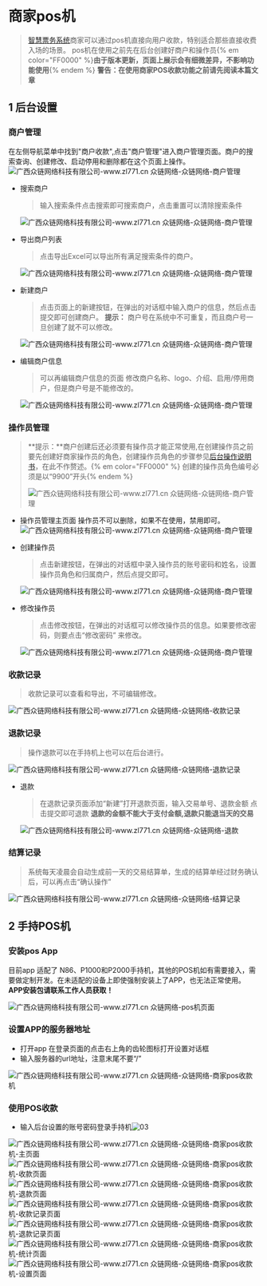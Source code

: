 # 商家pos机

> [智慧票务系统](https://www.zl771.cn)商家可以通过pos机直接向用户收款，特别适合那些直接收费入场的场景。
pos机在使用之前先在后台创建好商户和操作员{% em color="FF0000" %}**由于版本更新，页面上展示会有细微差异，不影响功能使用**{% endem %}
**警告：在使用商家POS收款功能之前请先阅读本篇文章**

## 1 后台设置

### 商户管理

在左侧导航菜单中找到"商户收款",点击"商户管理"进入商户管理页面。商户的搜索查询、创建修改、启动停用和删除都在这个页面上操作。
![广西众链网络科技有限公司-www.zl771.cn 众链网络-众链网络-商户管理](imgs/image-20211215115410462.png)

* 搜索商户
  > 输入搜索条件点击搜索即可搜索商户，点击重置可以清除搜索条件

  ![广西众链网络科技有限公司-www.zl771.cn 众链网络-众链网络-商户管理](imgs/image-20211215120448969.png)

* 导出商户列表
  > 点击导出Excel可以导出所有满足搜索条件的商户。

  ![广西众链网络科技有限公司-www.zl771.cn 众链网络-众链网络-商户管理](imgs/image-20211215154322592.png)

* 新建商户
  > 点击页面上的新建按钮，在弹出的对话框中输入商户的信息，然后点击提交即可创建商户。
  **提示：** 商户号在系统中不可重复，而且商户号一旦创建了就不可以修改。

  ![广西众链网络科技有限公司-www.zl771.cn 众链网络-众链网络-商户管理](imgs/image-20211215120252991.png)

* 编辑商户信息
  
  > 可以再编辑商户信息的页面 修改商户名称、logo、介绍、启用/停用商户，但是商户号是不能修改的。

  ![广西众链网络科技有限公司-www.zl771.cn 众链网络-众链网络-商户管理](imgs/image-20211215121125709.png)

### 操作员管理

  >**提示：**商户创建后还必须要有操作员才能正常使用,在创建操作员之前要先创建好商家操作员的角色，创建操作员角色的步骤参见[后台操作说明书](backend.md)，在此不作赘述。{% em color="FF0000" %} 创建的操作员角色编号必须是以“9900”开头{% endem %}
  >
  >![广西众链网络科技有限公司-www.zl771.cn 众链网络-众链网络-商户管理](imgs/image-20211215163223079.png)

* 操作员管理主页面
  操作员不可以删除，如果不在使用，禁用即可。
  ![广西众链网络科技有限公司-www.zl771.cn 众链网络-众链网络-商户管理](imgs/image-20211215171423110.png)

* 创建操作员
  >点击新建按钮，在弹出的对话框中录入操作员的账号密码和姓名，设置操作员角色和归属商户，然后点提交即可。

  ![广西众链网络科技有限公司-www.zl771.cn 众链网络-众链网络-商户管理](imgs/image-20211215172654655.png)

* 修改操作员
  >点击修改按钮，在弹出的对话框可以修改操作员的信息。如果要修改密码，则要点击“修改密码” 来修改。

  ![广西众链网络科技有限公司-www.zl771.cn 众链网络-众链网络-商户管理](imgs/image-20211215173005903.png)

### 收款记录

  >收款记录可以查看和导出，不可编辑修改。

  ![广西众链网络科技有限公司-www.zl771.cn 众链网络-众链网络-收款记录](imgs/image-20211215173148869.png)

### 退款记录

  >操作退款可以在手持机上也可以在后台进行。

  ![广西众链网络科技有限公司-www.zl771.cn 众链网络-众链网络-退款记录](imgs/image-20211215174556441.png)

* 退款
  > 在退款记录页面添加“新建”打开退款页面，输入交易单号、退款金额 点击提交即可退款
  > **退款的金额不能大于支付金额,退款只能退当天的交易**
  
  ![广西众链网络科技有限公司-www.zl771.cn 众链网络-众链网络-退款](imgs/image-20211215174837315.png)

### 结算记录

  >系统每天凌晨会自动生成前一天的交易结算单，生成的结算单经过财务确认后，可以再点击“确认操作”

  ![广西众链网络科技有限公司-www.zl771.cn 众链网络-众链网络-结算记录](imgs/image-20211215175353158.png)

## 2 手持POS机

### 安装pos App

目前app 适配了 N86、P1000和P2000手持机，其他的POS机如有需要接入，需要做定制开发。在未适配的设备上即使强制安装上了APP，也无法正常使用。
**APP安装包请联系工作人员获取！**

![广西众链网络科技有限公司-www.zl771.cn 众链网络-pos机页面](imgs/11.png)

### 设置APP的服务器地址

* 打开app 在登录页面的点击右上角的齿轮图标打开设置对话框
* 输入服务器的url地址，注意末尾不要“/”

![广西众链网络科技有限公司-www.zl771.cn 众链网络-众链网络-商家pos收款机](imgs/02.png)

### 使用POS收款

* 输入后台设置的账号密码登录手持机![03](imgs/03.png)

 ![广西众链网络科技有限公司-www.zl771.cn 众链网络-众链网络-商家pos收款机-主页面](imgs/04.png)
![广西众链网络科技有限公司-www.zl771.cn 众链网络-众链网络-商家pos收款机-收款页面](imgs/05.png)
![广西众链网络科技有限公司-www.zl771.cn 众链网络-众链网络-商家pos收款机-退款页面](imgs/10.png)
![广西众链网络科技有限公司-www.zl771.cn 众链网络-众链网络-商家pos收款机-收款记录页面](imgs/07.png)
![广西众链网络科技有限公司-www.zl771.cn 众链网络-众链网络-商家pos收款机-退款记录页面](imgs/08.png)
![广西众链网络科技有限公司-www.zl771.cn 众链网络-众链网络-商家pos收款机-统计页面](imgs/09.png)
![广西众链网络科技有限公司-www.zl771.cn 众链网络-众链网络-商家pos收款机-设置页面](imgs/06.png)
